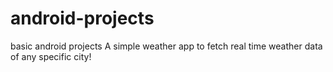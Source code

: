 # android-projects
basic android projects
A simple weather app to fetch real time weather data of any specific city!
